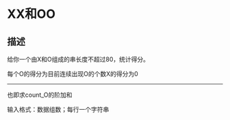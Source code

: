 # XX和OO

## 描述

给你一个由X和O组成的串长度不超过80，统计得分。

每个O的得分为目前连续出现O的个数X的得分为0

-----

也即求count_O的阶加和

输入格式：数据组数；每行一个字符串

